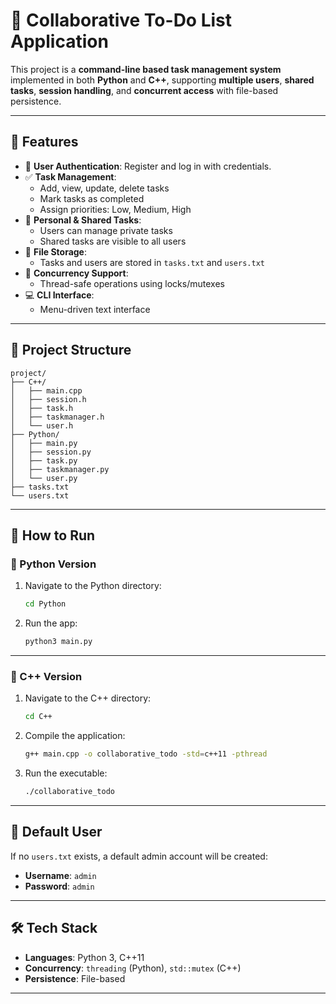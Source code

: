 # 📝 Collaborative To-Do List Application

This project is a **command-line based task management system** implemented in both **Python** and **C++**, supporting **multiple users**, **shared tasks**, **session handling**, and **concurrent access** with file-based persistence.

---

## 🌟 Features

- 🔐 **User Authentication**: Register and log in with credentials.
- ✅ **Task Management**:
  - Add, view, update, delete tasks
  - Mark tasks as completed
  - Assign priorities: Low, Medium, High
- 👤 **Personal & Shared Tasks**:
  - Users can manage private tasks
  - Shared tasks are visible to all users
- 💾 **File Storage**:
  - Tasks and users are stored in `tasks.txt` and `users.txt`
- 🧵 **Concurrency Support**:
  - Thread-safe operations using locks/mutexes
- 💻 **CLI Interface**:
  - Menu-driven text interface

---

## 📁 Project Structure

```
project/
├── C++/
│   ├── main.cpp
│   ├── session.h
│   ├── task.h
│   ├── taskmanager.h
│   └── user.h
├── Python/
│   ├── main.py
│   ├── session.py
│   ├── task.py
│   ├── taskmanager.py
│   └── user.py
├── tasks.txt
└── users.txt
```

---

## 🚀 How to Run

### 🐍 Python Version

1. Navigate to the Python directory:
   ```bash
   cd Python
   ```

2. Run the app:
   ```bash
   python3 main.py
   ```

---

### 🧾 C++ Version

1. Navigate to the C++ directory:
   ```bash
   cd C++
   ```

2. Compile the application:
   ```bash
   g++ main.cpp -o collaborative_todo -std=c++11 -pthread
   ```

3. Run the executable:
   ```bash
   ./collaborative_todo
   ```

---

## 👥 Default User

If no `users.txt` exists, a default admin account will be created:
- **Username**: `admin`
- **Password**: `admin`

---

## 🛠️ Tech Stack

- **Languages**: Python 3, C++11
- **Concurrency**: `threading` (Python), `std::mutex` (C++)
- **Persistence**: File-based

---
